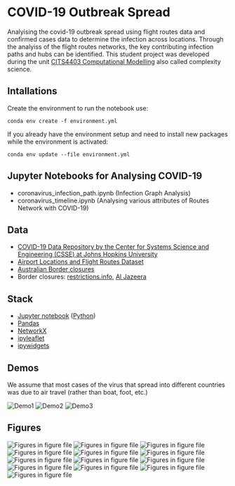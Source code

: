 # COVID-19 Outbreak Spread

Analyising the covid-19 outbreak spread using flight routes data and confirmed cases data to determine the infection across locations. Through the analyiss of the flight routes networks, the key contributing infection paths and hubs can be identified. 
This student project was developed during the unit [CITS4403 Computational Modelling](https://handbooks.uwa.edu.au/unitdetails?code=CITS4403) also called complexity science.

## Intallations

Create the environment to run the notebook use:

`conda env create -f environment.yml`

If you already have the environment setup and need to install new packages while the environment is activated:

`conda env update --file environment.yml`


## Jupyter Notebooks for Analysing COVID-19
- coronavirus_infection_path.ipynb (Infection Graph Analysis)
- coronavirus_timeline.ipynb (Analysing various attributes of Routes Network with COVID-19)

## Data
* [COVID-19 Data Repository by the Center for Systems Science and Engineering (CSSE) at Johns Hopkins University](https://github.com/CSSEGISandData/COVID-19)
* [Airport Locations and Flight Routes Dataset](https://aviation-edge.com/)
* [Australian Border closures](https://www.pm.gov.au/media/updated-travel-advice-protect-australians-novel-coronavirus)
* Border closures: [restrictions.info](https://restrictions.info/), [Al Jazeera](https://www.aljazeera.com/)

## Stack
* [Jupyter notebook](https://jupyter.org/) ([Python](https://www.python.org/))
* [Pandas](https://pandas.pydata.org/)
* [NetworkX](https://networkx.github.io/)
* [ipyleaflet](https://ipyleaflet.readthedocs.io/en/latest/)
* [ipywidgets](https://ipywidgets.readthedocs.io/en/stable/)

## Demos
We assume that most cases of the virus that spread into different countries was due to air travel (rather than boat, foot, etc.)

![Demo1](demos/demo1.gif)
![Demo2](demos/demo2.gif)
![Demo3](demos/demo3.gif)

## Figures
![Figures in figure file](figures/top50_max_percent_change_confirmed_countries.png)
![Figures in figure file](figures/top50_max_percent_change_deaths_us_county.png)
![Figures in figure file](figures/top50_max_percent_change_deaths_us_state.png)
![Figures in figure file](figures/top20percent_map.png)
![Figures in figure file](figures/country_possiblyinfected_confirmedcases.png)
![Figures in figure file](figures/state_possiblyinfected_confirmedcases.png)
![Figures in figure file](figures/statecountry_cluster_paths.png)
![Figures in figure file](figures/statecountry_new_infections.png)
![Figures in figure file](figures/incoming_routes_overtime_australia.png)
![Figures in figure file](figures/australia_closeness_distribution_overtime.png)
![Figures in figure file](figures/australia_degree_distribution_overtime.png)
![Figures in figure file](figures/top20global_closeness.png)
![Figures in figure file](figures/top20global_betweenness.png)


